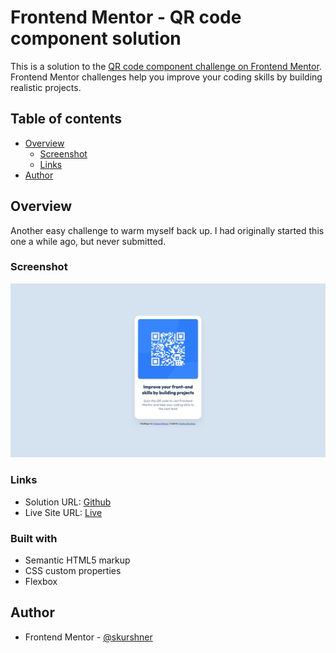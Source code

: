 # Frontend Mentor - QR code component solution

This is a solution to the [QR code component challenge on Frontend Mentor](https://www.frontendmentor.io/challenges/qr-code-component-iux_sIO_H). Frontend Mentor challenges help you improve your coding skills by building realistic projects.

## Table of contents

- [Overview](#overview)
  - [Screenshot](#screenshot)
  - [Links](#links)
- [Author](#author)

## Overview

Another easy challenge to warm myself back up. I had originally started this one a while ago, but never submitted.

### Screenshot

![](./images/ss.png)

### Links

- Solution URL: [Github](https://github.com/skurshner/fe-mentor/tree/main/qr-code-component-main)
- Live Site URL: [Live](https://sk-fm-qr.netlify.app/)

### Built with

- Semantic HTML5 markup
- CSS custom properties
- Flexbox

## Author

- Frontend Mentor - [@skurshner](https://www.frontendmentor.io/profile/skurshner)
